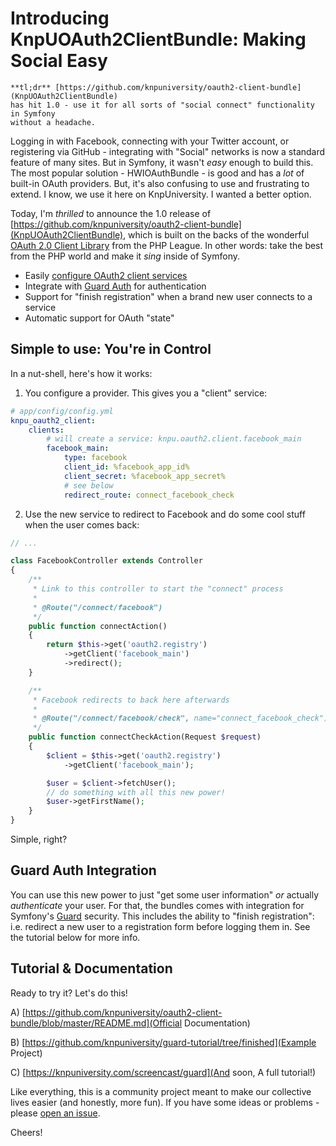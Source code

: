 # Introducing KnpUOAuth2ClientBundle: Making Social Easy

    **tl;dr** [https://github.com/knpuniversity/oauth2-client-bundle](KnpUOAuth2ClientBundle)
    has hit 1.0 - use it for all sorts of "social connect" functionality in Symfony
    without a headache.

Logging in with Facebook, connecting with your Twitter account, or registering via
GitHub - integrating with "Social" networks is now a standard feature of many sites.
But in Symfony, it wasn't *easy* enough to build this. The most popular solution - 
HWIOAuthBundle - is good and has a *lot* of built-in OAuth providers. But, it's also
confusing to use and frustrating to extend. I know, we use it here on KnpUniversity.
I wanted a better option.

Today, I'm *thrilled* to announce the 1.0 release of [https://github.com/knpuniversity/oauth2-client-bundle](KnpUOAuth2ClientBundle),
which is built on the backs of the wonderful [OAuth 2.0 Client Library](https://github.com/thephpleague/oauth2-client)
from the PHP League. In other words: take the best from the PHP world and make it
*sing* inside of Symfony.

* Easily [configure OAuth2 client services](#config-usage)
* Integrate with [Guard Auth](#guard-auth) for authentication
* Support for "finish registration" when a brand new user connects to a service
* Automatic support for OAuth "state"

<a name="config-usage"></a>

## Simple to use: You're in Control

In a nut-shell, here's how it works:

1. You configure a provider. This gives you a "client" service:

```yml
# app/config/config.yml
knpu_oauth2_client:
    clients:
        # will create a service: knpu.oauth2.client.facebook_main
        facebook_main:
            type: facebook
            client_id: %facebook_app_id%
            client_secret: %facebook_app_secret%
            # see below
            redirect_route: connect_facebook_check
```

2. Use the new service to redirect to Facebook and do some cool stuff when the
   user comes back:

```php
// ...

class FacebookController extends Controller
{
    /**
     * Link to this controller to start the "connect" process
     *
     * @Route("/connect/facebook")
     */
    public function connectAction()
    {
        return $this->get('oauth2.registry')
            ->getClient('facebook_main')
            ->redirect();
    }

    /**
     * Facebook redirects to back here afterwards
     *
     * @Route("/connect/facebook/check", name="connect_facebook_check")
     */
    public function connectCheckAction(Request $request)
    {
        $client = $this->get('oauth2.registry')
            ->getClient('facebook_main');

        $user = $client->fetchUser();
        // do something with all this new power!
        $user->getFirstName();
    }
}
```

Simple, right?

<a name="guard-auth"></a>

## Guard Auth Integration

You can use this new power to just "get some user information" *or* actually *authenticate*
your user. For that, the bundles comes with integration for Symfony's [Guard](https://knpuniversity.com/screencast/guard)
security. This includes the ability to "finish registration": i.e. redirect a new
user to a registration form before logging them in. See the tutorial below for more
info.

## Tutorial & Documentation

Ready to try it? Let's do this!

A) [https://github.com/knpuniversity/oauth2-client-bundle/blob/master/README.md](Official Documentation)

B) [https://github.com/knpuniversity/guard-tutorial/tree/finished](Example Project)

C) [https://knpuniversity.com/screencast/guard](And soon, A full tutorial!)

Like everything, this is a community project meant to make our collective lives
easier (and honestly, more fun). If you have some ideas or problems - please
[open an issue](https://github.com/knpuniversity/oauth2-client-bundle/issues).

Cheers!
